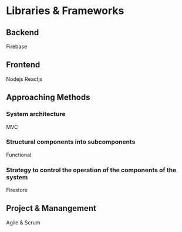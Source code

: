 # Libraries & Frameworks

## Backend

Firebase

## Frontend

Nodejs
Reactjs

## Approaching Methods

### System architecture

MVC

### Structural components into subcomponents

Functional

### Strategy to control the operation of the components of the system

Firestore   

## Project & Manangement

Agile & Scrum

